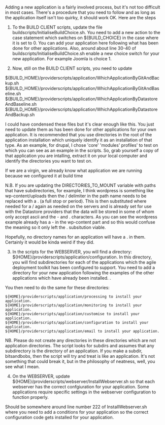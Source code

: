 Adding a new application is a fairly involved process, but it's not too difficult in most cases. There's a procedure that you need to follow and as long as the application itself isn't too quirky, it should work OK. Here are the steps

1) To the BUILD CLIENT scripts, update the file buildscripts/InitialiseBuildChoice.sh. You need to add a new action to the case statement which switches on  ${BUILD_CHOICE} in the case where it is set to 0. You can add your application here following what has been done for other applications.
  Also, around about line 30-40 of buildscripts/InitialiseBuildChoice.sh enable a new choice switch for your new application. 
  For example Joomla is choice 1.

2) Now, still on the BUILD CLIENT scripts, you need to update 

${BUILD_HOME}/providerscripts/application/WhichApplicationByGitAndBackup.sh
${BUILD_HOME}/providerscripts/application/WhichApplicationByGitAndBaseline.sh
${BUILD_HOME}/providerscripts/application/WhichApplicationByDatastoreAndBaseline.sh
${BUILD_HOME}/providerscripts/application/WhichApplicationByDatastoreAndBackup.sh

I could have condensed these files but it's clear enough like this. You just need to update them as has been done for other applications for your own application. 
It is recommended that you use directories in the root of the application installation which uniquely identify it as an installation of that type. As an example, for drupal, I chose 'core' 'modules' profiles' to test on which you can see as an example in the scripts. So, grab yourself a copy of that application you are intalling, extract it on your local computer and identify the directories you want to test on. 

If we are a virgin, we already know what application we are running because we configured it at build time

N.B. If you are updating the DIRECTORIES_TO_MOUNT variable with paths that have subdirectories, for example, I think wordpress is something like wp-content/uploads then the / delimiter in the path name needs to be replaced with a . (a full stop or period). This is then substituted where needed for a / again as needed on the servers and is already set for use with the Datastore providers that the data will be stored in some of whom only accept ascii and the - and . characters. 
As you can see the wordpress example already has a - in the wp-content part and so this would confuse the meaning so it only left the . subsitution viable.

Hopefully, no directory names for an application will have a . in them. Certainly it would be kinda weird if they did. 

3) In the scripts for the WEBSERVER, you will find a directory: ${HOME}/providerscripts/application/configuration. In this directory, you will find subdirectories for each of the applications which the agile deployment toolkit has been configured to support. You need to add a directory for your new application following the examples of the other applications which have already been installed. .

You then need to do the same for these directories: 

    ${HOME}/providerscripts/application/processing to install your application.
    ${HOME}/providerscripts/application/monitoring to install your application.
    ${HOME}/providerscripts/application/customise to install your application.
    ${HOME}/providerscripts/application/configuration to install your application.
    ${HOME}/providerscripts/application/email to install your application.


NB. Please do not create any directories in these directories which are not application directories. The script looks for subdirs and assumes that any subdirectory is the directory of an appilcation. If you make a subdir, bitsandbobs, then the script will try and treat is like an application. It's not something that could break it, but in the philosophy of neatness, well, you see what I mean.

4) On the WEBSERVER, update ${HOME}/providerscripts/webserver/InstallWebserver.sh so that each webserver has the correct confgiuration for your application. Some applications require specific settings in the webserver configuration to function properly.

Should be somewhere around line number 222  of InstallWebserver.sh where you need to add a conditions for your application so the correct configuration code gets installed for your application.

